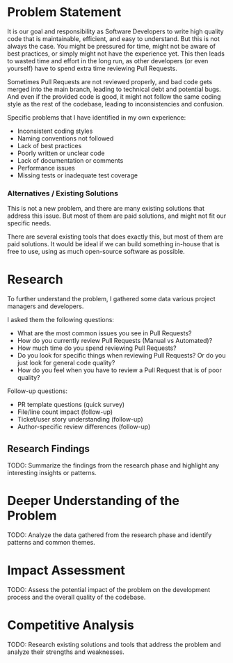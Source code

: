 # Problem Statement

It is our goal and responsibility as Software Developers to write high quality code that is maintainable, efficient, and easy to understand.
But this is not always the case. You might be pressured for time, might not be aware of best practices, or simply might not have the experience yet.
This then leads to wasted time and effort in the long run, as other developers (or even yourself) have to spend extra time reviewing Pull Requests.

Sometimes Pull Requests are not reviewed properly, and bad code gets merged into the main branch, leading to technical debt and potential bugs.
And even if the provided code is good, it might not follow the same coding style as the rest of the codebase, leading to inconsistencies and confusion.

Specific problems that I have identified in my own experience:
- Inconsistent coding styles
- Naming conventions not followed
- Lack of best practices
- Poorly written or unclear code
- Lack of documentation or comments
- Performance issues
- Missing tests or inadequate test coverage

### Alternatives / Existing Solutions
This is not a new problem, and there are many existing solutions that address this issue.
But most of them are paid solutions, and might not fit our specific needs.

There are several existing tools that does exactly this, but most of them are paid solutions.
It would be ideal if we can build something in-house that is free to use, using as much open-source software as possible.


# Research

To further understand the problem, I gathered some data various project managers and developers.

I asked them the following questions:
- What are the most common issues you see in Pull Requests?
- How do you currently review Pull Requests (Manual vs Automated)?
- How much time do you spend reviewing Pull Requests?
- Do you look for specific things when reviewing Pull Requests? Or do you just look for general code quality?
- How do you feel when you have to review a Pull Request that is of poor quality? 

Follow-up questions:
- PR template questions (quick survey)
- File/line count impact (follow-up)
- Ticket/user story understanding (follow-up)
- Author-specific review differences (follow-up)


## Research Findings
TODO: Summarize the findings from the research phase and highlight any interesting insights or patterns.

# Deeper Understanding of the Problem

TODO: Analyze the data gathered from the research phase and identify patterns and common themes.

# Impact Assessment

TODO: Assess the potential impact of the problem on the development process and the overall quality of the codebase.

# Competitive Analysis

TODO: Research existing solutions and tools that address the problem and analyze their strengths and weaknesses.